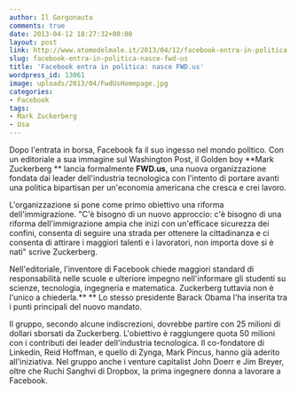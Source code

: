 ```yaml
---
author: Il Gorgonauta
comments: true
date: 2013-04-12 18:27:32+00:00
layout: post
link: http://www.atomodelmale.it/2013/04/12/facebook-entra-in-politica-nasce-fwd-us/
slug: facebook-entra-in-politica-nasce-fwd-us
title: 'Facebook entra in politica: nasce FWD.us'
wordpress_id: 13061
image: uploads/2013/04/FwdUsHomepage.jpg
categories:
- Facebook
tags:
- Mark Zuckerberg
- Usa
---
```


Dopo l'entrata in borsa, Facebook fa il suo ingesso nel mondo politico. Con un editoriale a sua immagine sul Washington Post, il Golden boy **Mark Zuckerberg ** lancia formalmente **FWD.us**, una nuova organizzazione fondata dai leader dell'industria tecnologica con l'intento di portare avanti una politica bipartisan per un'economia americana che cresca e crei lavoro.

L'organizzazione si pone come primo obiettivo una riforma dell'immigrazione. "C'è bisogno di un nuovo approccio: c'è bisogno di una riforma dell'immigrazione ampia che inizi con un'efficace sicurezza dei confini, consenta di seguire una strada per ottenere la cittadinanza e ci consenta di attirare i maggiori talenti e i lavoratori, non importa dove si è nati" scrive Zuckerberg.

Nell'editoriale, l'inventore di Facebook chiede maggiori standard di responsabilità nelle scuole e ulteriore impegno nell'informare gli studenti su scienze, tecnologia, ingegneria e matematica. Zuckerberg tuttavia non è l'unico a chiederla.** ** Lo stesso presidente Barack Obama l'ha inserita tra i punti principali del nuovo mandato.

Il gruppo, secondo alcune indiscrezioni, dovrebbe partire con 25 milioni di dollari sborsati da Zuckerberg. L'obiettivo è raggiungere quota 50 milioni con i contributi dei leader dell'industria tecnologica. Il co-fondatore di Linkedin, Reid Hoffman, e quello di Zynga, Mark Pincus, hanno già aderito all'iniziativa. Nel gruppo anche i venture capitalist John Doerr e Jim Breyer, oltre che Ruchi Sanghvi di Dropbox, la prima ingegnere donna a lavorare a Facebook.
